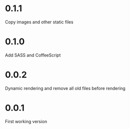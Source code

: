 0.1.1
=================
Copy images and other static files

0.1.0
=================
Add SASS and CoffeeScript

0.0.2
=================
Dynamic rendering and remove all old files before rendering

0.0.1
=================
First working version
